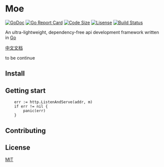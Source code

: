 # Moe


[![GoDoc](https://godoc.org/github.com/luob/moe?status.svg)](https://godoc.org/github.com/luob/moe)
[![Go Report Card](https://goreportcard.com/badge/github.com/luob/moe)](https://goreportcard.com/report/github.com/luob/moe)
[![Code Size](https://img.shields.io/github/languages/code-size/luob/moe.svg?colorB=brightgreen)]()
[![Lisense](https://img.shields.io/github/license/luob/moe.svg)](LICENSE)
[![Build Status](https://travis-ci.com/luob/moe.svg?branch=master)](https://travis-ci.com/luob/moe)

An ultra-lightweight, dependency-free api development framework written in [Go](https://github.com/golang/go)

[中文文档](readme_zh.md)


to be continue

## Install

## Getting start

```golang
	err := http.ListenAndServe(addr, m)
	if err != nil {
		panic(err)
    }
```

## Contributing

## License

[MIT](LICENSE)
